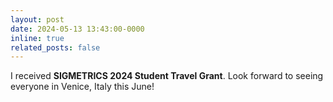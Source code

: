 ```yaml
---
layout: post
date: 2024-05-13 13:43:00-0000
inline: true
related_posts: false
---
```


I received **SIGMETRICS 2024 Student Travel Grant**. Look forward to seeing everyone in Venice, Italy this June!
